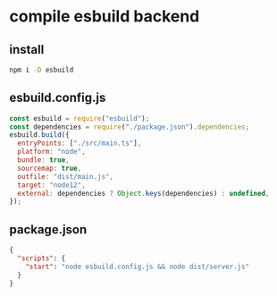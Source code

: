 # compile esbuild backend

## install

```sh
npm i -D esbuild
```

## esbuild.config.js

```js
const esbuild = require("esbuild");
const dependencies = require("./package.json").dependencies;
esbuild.build({
  entryPoints: ["./src/main.ts"],
  platform: "node",
  bundle: true,
  sourcemap: true,
  outfile: "dist/main.js",
  target: "node12",
  external: dependencies ? Object.keys(dependencies) : undefined,
});
```

## package.json

```json
{
  "scripts": {
    "start": "node esbuild.config.js && node dist/server.js"
  }
}
```
